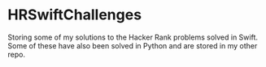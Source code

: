 # HRSwiftChallenges
Storing some of my solutions to the Hacker Rank problems solved in Swift. Some of these have also been solved in Python and are stored in my other repo.
